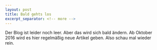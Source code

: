 ```yaml
---
layout: post
title: Bald gehts los
excerpt_separator: <!-- more -->
---
```


Der Blog ist leider noch leer. Aber das wird sich bald ändern. Ab Oktober 2016 wird es hier regelmäßig neue Artikel geben. Also schau mal wieder rein.
